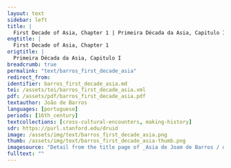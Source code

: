 ```yaml
---
layout: text
sidebar: left
title: |
  First Decade of Asia, Chapter 1 | Primeira Década da Asia, Capitulo I
engtitle: |
  First Decade of Asia, Chapter 1
origtitle: |
  Primeira Década da Asia, Capitulo I
breadcrumb: true
permalink: "text/barros_first_decade_asia"
redirect_from: 
identifier: barros_first_decade_asia.md
tei: /assets/tei/barros_first_decade_asia.xml
pdf: /assets/pdf/barros_first_decade_asia.pdf
textauthor: João de Barros
languages: [portuguese]
periods: [16th_century]
textcollections: [cross-cultural-encounters, making-history]
sdr: https://purl.stanford.edu/druid 
image: /assets/img/text/barros_first_decade_asia.png
thumb: /assets/img/text/barros_first_decade_asia-thumb.png
imagesource: "Detail from the title page of _Asia de Joam de Barros / dos fectos que os Portugueses fizeram no descobrimento e conquista dos mares e terras do Oriente_ (Lisbon: Germão Galharde, 1552)."
fulltext: ""
---
```

 

